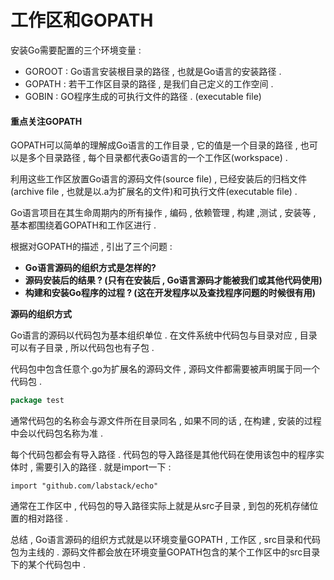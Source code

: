 # 工作区和GOPATH

安装Go需要配置的三个环境变量 :

* GOROOT : Go语言安装根目录的路径 , 也就是Go语言的安装路径 .
* GOPATH : 若干工作区目录的路径 , 是我们自己定义的工作空间 .
* GOBIN : GO程序生成的可执行文件的路径 . \(executable file\)

#### 重点关注GOPATH

GOPATH可以简单的理解成Go语言的工作目录 , 它的值是一个目录的路径 , 也可以是多个目录路径 , 每个目录都代表Go语言的一个工作区\(workspace\) .

利用这些工作区放置Go语言的源码文件\(source file\) , 已经安装后的归档文件\(archive file , 也就是以.a为扩展名的文件\)和可执行文件\(executable file\) .

Go语言项目在其生命周期内的所有操作 , 编码 , 依赖管理 , 构建 ,测试 , 安装等 , 基本都围绕着GOPATH和工作区进行 .

根据对GOPATH的描述 , 引出了三个问题 :

* **Go语言源码的组织方式是怎样的?**
* **源码安装后的结果 ? \(只有在安装后 , Go语言源码才能被我们或其他代码使用\)**
* **构建和安装Go程序的过程 ? \(这在开发程序以及查找程序问题的时候很有用\)**

**源码的组织方式**

Go语言的源码以代码包为基本组织单位 . 在文件系统中代码包与目录对应 , 目录可以有子目录 , 所以代码包也有子包 .

代码包中包含任意个.go为扩展名的源码文件 , 源码文件都需要被声明属于同一个代码包 .

```go
package test
```

通常代码包的名称会与源文件所在目录同名 , 如果不同的话 , 在构建 , 安装的过程中会以代码包名称为准 . 

每个代码包都会有导入路径 . 代码包的导入路径是其他代码在使用该包中的程序实体时 , 需要引入的路径 . 就是import一下 : 

```
import "github.com/labstack/echo"
```

通常在工作区中 , 代码包的导入路径实际上就是从src子目录 , 到包的死机存储位置的相对路径 . 

总结 , Go语言源码的组织方式就是以环境变量GOPATH , 工作区 , src目录和代码包为主线的 . 源码文件都会放在环境变量GOPATH包含的某个工作区中的src目录下的某个代码包中 . 


